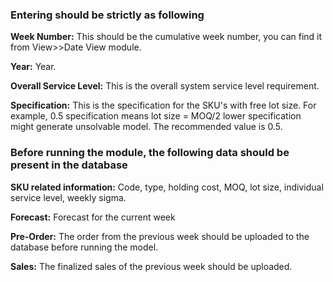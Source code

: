 ### **Entering should be strictly as following**

**Week Number:** This should be the cumulative week number, you can find it from View>>Date View module.

**Year:** Year.

**Overall Service Level:** This is the overall system service level requirement.

**Specification:** This is the specification for the SKU's with free lot size. For example, 0.5 specification means lot size = MOQ/2 lower specification might generate unsolvable model. The recommended value is 0.5.



### Before running the module, the following data should be present in the database

**SKU related information:** Code, type, holding cost, MOQ, lot size, individual service level, weekly sigma.

**Forecast:** Forecast for the current week

**Pre-Order:** The order from the previous week should be uploaded to the database before running the model.

**Sales:** The finalized sales of the previous week should be uploaded.

 